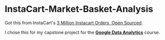 # InstaCart-Market-Basket-Analysis

Got this from InstaCart's [3 Million Instacart Orders, Open Sourced](https://tech.instacart.com/3-million-instacart-orders-open-sourced-d40d29ead6f2?gi=b0e08fadb3e8).

I chose this for my capstone project for the **[Google Data Analytics](https://www.coursera.org/account/accomplishments/verify/V34P7Z7TDP8M)** course.
